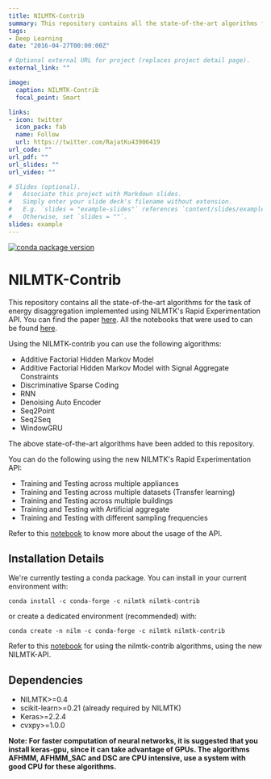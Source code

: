 ```yaml
---
title: NILMTK-Contrib
summary: This repository contains all the state-of-the-art algorithms for the task of energy disaggregation implemented using NILMTK's Rapid Experimentation API. You can find the paper here. All the notebooks that were used to can be found here.
tags:
- Deep Learning
date: "2016-04-27T00:00:00Z"

# Optional external URL for project (replaces project detail page).
external_link: ""

image:
  caption: NILMTK-Contrib
  focal_point: Smart

links:
- icon: twitter
  icon_pack: fab
  name: Follow
  url: https://twitter.com/RajatKu43906419
url_code: ""
url_pdf: ""
url_slides: ""
url_video: ""

# Slides (optional).
#   Associate this project with Markdown slides.
#   Simply enter your slide deck's filename without extension.
#   E.g. `slides = "example-slides"` references `content/slides/example-slides.md`.
#   Otherwise, set `slides = ""`.
slides: example
---
```


[![conda package version](https://anaconda.org/nilmtk/nilmtk-contrib/badges/version.svg)](https://anaconda.org/nilmtk/nilmtk-contrib)

# NILMTK-Contrib

This repository contains all the state-of-the-art algorithms for the task of energy disaggregation implemented using NILMTK's Rapid Experimentation API. You can find the paper [here](https://doi.org/10.1145/3360322.3360844). All the notebooks that were used to can be found [here](https://github.com/nilmtk/buildsys2019-paper-notebooks).

Using the NILMTK-contrib you can use the following algorithms:
 - Additive Factorial Hidden Markov Model
 - Additive Factorial Hidden Markov Model with Signal Aggregate Constraints
 - Discriminative Sparse Coding
 - RNN
 - Denoising Auto Encoder
 - Seq2Point
 - Seq2Seq
 - WindowGRU

The above state-of-the-art algorithms have been added to this repository. 

You can do the following using the new NILMTK's Rapid Experimentation API:
 - Training and Testing across multiple appliances
 - Training and Testing across multiple datasets (Transfer learning)
 - Training and Testing across multiple buildings
 - Training and Testing with Artificial aggregate
 - Training and Testing with different sampling frequencies
 
Refer to this [notebook](https://github.com/nilmtk/nilmtk-contrib/blob/master/sample_notebooks/NILMTK%20API%20Tutorial.ipynb) to know more about the usage of the API.

## Installation Details

We're currently testing a conda package. You can install in your current environment with:

```
conda install -c conda-forge -c nilmtk nilmtk-contrib
```

or create a dedicated environment (recommended) with:

```
conda create -n nilm -c conda-forge -c nilmtk nilmtk-contrib
```

Refer to this [notebook](https://github.com/nilmtk/nilmtk-contrib/tree/master/sample_notebooks) for using the nilmtk-contrib algorithms, using the new NILMTK-API.

## Dependencies

- NILMTK>=0.4
- scikit-learn>=0.21 (already required by NILMTK)
- Keras>=2.2.4 
- cvxpy>=1.0.0

**Note: For faster computation of neural networks, it is suggested that you install keras-gpu, since it can take advantage of GPUs. The algorithms AFHMM, AFHMM_SAC and DSC are CPU intensive, use a system with good CPU for these algorithms.**

